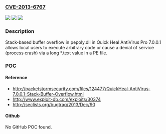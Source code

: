 ### [CVE-2013-6767](https://cve.mitre.org/cgi-bin/cvename.cgi?name=CVE-2013-6767)
![](https://img.shields.io/static/v1?label=Product&message=n%2Fa&color=blue)
![](https://img.shields.io/static/v1?label=Version&message=n%2Fa&color=blue)
![](https://img.shields.io/static/v1?label=Vulnerability&message=n%2Fa&color=brighgreen)

### Description

Stack-based buffer overflow in pepoly.dll in Quick Heal AntiVirus Pro 7.0.0.1 allows local users to execute arbitrary code or cause a denial of service (process crash) via a long *.text value in a PE file.

### POC

#### Reference
- http://packetstormsecurity.com/files/124477/QuickHeal-AntiVirus-7.0.0.1-Stack-Buffer-Overflow.html
- http://www.exploit-db.com/exploits/30374
- http://seclists.org/bugtraq/2013/Dec/90

#### Github
No GitHub POC found.

